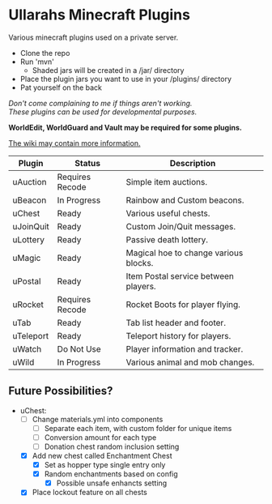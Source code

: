 # Ullarahs Minecraft Plugins
Various minecraft plugins used on a private server.

 * Clone the repo
 * Run 'mvn'
   * Shaded jars will be created in a /jar/ directory
 * Place the plugin jars you want to use in your /plugins/ directory
 * Pat yourself on the back
 
*Don't come complaining to me if things aren't working.  
These plugins can be used for developmental purposes.*

**WorldEdit, WorldGuard and Vault may be required for some plugins.**

[The wiki may contain more information.](https://github.com/Ullarah/MinecraftPlugins/wiki)

| Plugin    | Status          | Description                           |
| --------- | --------------- | ------------------------------------- |
| uAuction  | Requires Recode | Simple item auctions.                 |
| uBeacon   | In Progress     | Rainbow and Custom beacons.           |
| uChest    | Ready           | Various useful chests.                |
| uJoinQuit | Ready           | Custom Join/Quit messages.            |
| uLottery  | Ready           | Passive death lottery.                |
| uMagic    | Ready           | Magical hoe to change various blocks. |
| uPostal   | Ready           | Item Postal service between players.  |
| uRocket   | Requires Recode | Rocket Boots for player flying.       |
| uTab      | Ready           | Tab list header and footer.           |
| uTeleport | Ready           | Teleport history for players.         |
| uWatch    | Do Not Use      | Player information and tracker.       |
| uWild     | In Progress     | Various animal and mob changes.       |

## Future Possibilities?
- uChest:
  - [ ] Change materials.yml into components
    - [ ] Separate each item, with custom folder for unique items
    - [ ] Conversion amount for each type
    - [ ] Donation chest random inclusion setting
  - [X] Add new chest called Enchantment Chest
    - [X] Set as hopper type single entry only
    - [X] Random enchantments based on config
      - [X] Possible unsafe enhancts setting
  - [X] Place lockout feature on all chests
